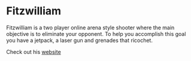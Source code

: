 # Fitzwilliam

Fitzwilliam is a two player online arena style shooter where the main objective is to eliminate your opponent. To help you accomplish this goal you have a jetpack, a laser gun and grenades that ricochet.

Check out his [website](http://oskarholmberg.github.io/Fitzwilliam)

